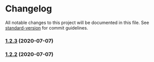# Changelog

All notable changes to this project will be documented in this file. See [standard-version](https://github.com/conventional-changelog/standard-version) for commit guidelines.

### [1.2.3](https://github.com/awslabs/aws-lambda-container-image-converter/compare/1.2.2...1.2.3) (2020-07-07)

### [1.2.2](https://github.com/awslabs/aws-lambda-container-image-converter/compare/1.2.1...1.2.2) (2020-07-07)

